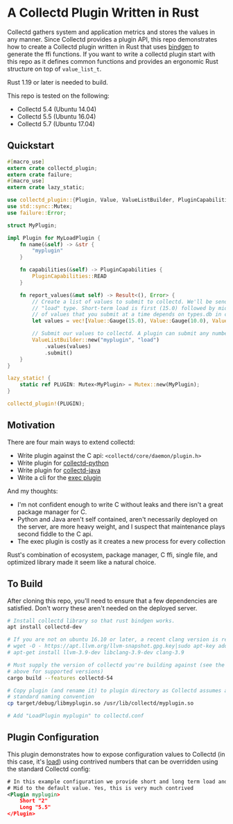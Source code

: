 # A Collectd Plugin Written in Rust

Collectd gathers system and application metrics and stores the values in any manner. Since Collectd provides a plugin API, this repo demonstrates how to create a Collectd plugin written in Rust that uses [bindgen](https://github.com/rust-lang-nursery/rust-bindgen) to generate the ffi functions. If you want to write a collectd plugin start with this repo as it defines common functions and provides an ergonomic Rust structure on top of `value_list_t`.

Rust 1.19 or later is needed to build.

This repo is tested on the following:

- Collectd 5.4 (Ubuntu 14.04)
- Collectd 5.5 (Ubuntu 16.04)
- Collectd 5.7 (Ubuntu 17.04)

## Quickstart

```rust
#[macro_use]
extern crate collectd_plugin;
extern crate failure;
#[macro_use]
extern crate lazy_static;

use collectd_plugin::{Plugin, Value, ValueListBuilder, PluginCapabilities};
use std::sync::Mutex;
use failure::Error;

struct MyPlugin;

impl Plugin for MyLoadPlugin {
    fn name(&self) -> &str {
        "myplugin"
    }

    fn capabilities(&self) -> PluginCapabilities {
        PluginCapabilities::READ
    }

    fn report_values(&mut self) -> Result<(), Error> {
        // Create a list of values to submit to collectd. We'll be sending in a vector representing the
        // "load" type. Short-term load is first (15.0) followed by mid-term and long-term. The number
        // of values that you submit at a time depends on types.db in collectd configurations
        let values = vec![Value::Gauge(15.0), Value::Gauge(10.0), Value::Gauge(12.0)];

        // Submit our values to collectd. A plugin can submit any number of times.
        ValueListBuilder::new("myplugin", "load")
            .values(values)
            .submit()
    }
}

lazy_static! {
    static ref PLUGIN: Mutex<MyPlugin> = Mutex::new(MyPlugin);
}

collectd_plugin!(PLUGIN);
```

## Motivation

There are four main ways to extend collectd:

- Write plugin against the C api: `<collectd/core/daemon/plugin.h>`
- Write plugin for [collectd-python](https://collectd.org/documentation/manpages/collectd-python.5.shtml)
- Write plugin for [collectd-java](https://collectd.org/wiki/index.php/Plugin:Java)
- Write a cli for the [exec plugin](https://collectd.org/documentation/manpages/collectd-exec.5.shtml)

And my thoughts:

- I'm not confident enough to write C without leaks and there isn't a great package manager for C.
- Python and Java aren't self contained, aren't necessarily deployed on the server, are more heavy weight, and I suspect that maintenance plays second fiddle to the C api.
- The exec plugin is costly as it creates a new process for every collection

Rust's combination of ecosystem, package manager, C ffi, single file, and optimized library made it seem like a natural choice.

## To Build

After cloning this repo, you'll need to ensure that a few dependencies are satisfied. Don't worry these aren't needed on the deployed server.

```bash
# Install collectd library so that rust bindgen works.
apt install collectd-dev

# If you are not on ubuntu 16.10 or later, a recent clang version is required
# wget -O - https://apt.llvm.org/llvm-snapshot.gpg.key|sudo apt-key add -
# apt-get install llvm-3.9-dev libclang-3.9-dev clang-3.9

# Must supply the version of collectd you're building against (see the list
# above for supported versions)
cargo build --features collectd-54

# Copy plugin (and rename it) to plugin directory as Collectd assumes a
# standard naming convention
cp target/debug/libmyplugin.so /usr/lib/collectd/myplugin.so

# Add "LoadPlugin myplugin" to collectd.conf
```

## Plugin Configuration

This plugin demonstrates how to expose configuration values to Collectd (in
this case, it's [load](https://en.wikipedia.org/wiki/Load_(computing))) using
contrived numbers that can be overridden using the standard Collectd config:

```xml
# In this example configuration we provide short and long term load and leave
# Mid to the default value. Yes, this is very much contrived
<Plugin myplugin>
    Short "2"
    Long "5.5"
</Plugin>
```
